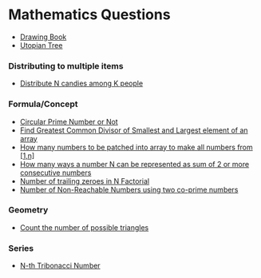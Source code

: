 # Mathematics Questions

* [Drawing Book](drawing-book.md)
* [Utopian Tree](utopian-tree.md)

### Distributing to multiple items

* [Distribute N candies among K people](distribute-n-candies-among-k-people.md)

### Formula/Concept

* [Circular Prime Number or Not](circular-prime-number-or-not.md)
* [Find Greatest Common Divisor of Smallest and Largest element of an array](find-greatest-common-divisor-of-smallest-and-largest-element-of-an-array.md)
* [How many numbers to be patched into array to make all numbers from \[1,n\]](how-many-numbers-to-be-patched-into-array-to-make-all-numbers-from-1-n.md)
* [How many ways a number N can be represented as sum of 2 or more consecutive numbers](how-many-ways-a-number-n-can-be-represented-as-sum-of-2-or-more-consective-numbers.md)
* [Number of trailing zeroes in N Factorial](number-of-trailing-zeroes-in-n-factorial.md)
* [Number of Non-Reachable Numbers using two co-prime numbers](number-of-non-reachable-numbers-using-two-co-prime-numbers.md)

### Geometry

* [Count the number of possible triangles](count-the-number-of-possible-triangles.md)

### Series

* [N-th Tribonacci Number](n-th-tribonacci-number.md)

###
